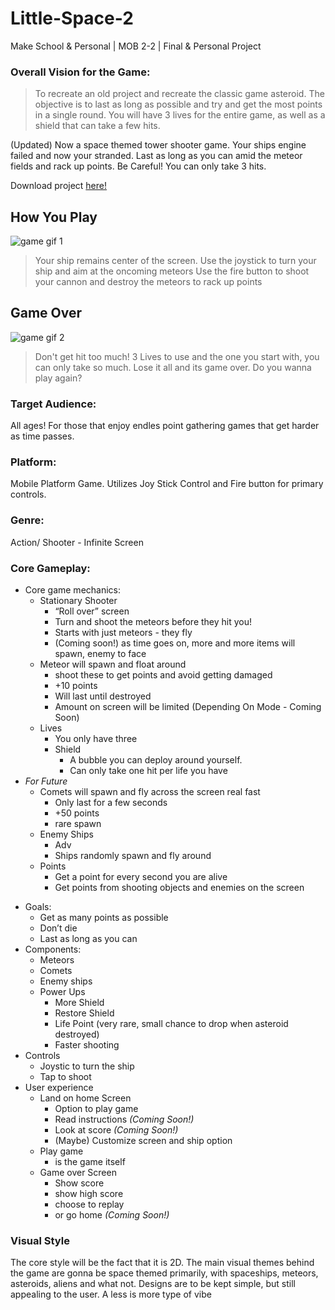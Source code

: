 # Little-Space-2
Make School &amp; Personal | MOB 2-2 | Final &amp; Personal Project

### Overall Vision for the Game:
> To recreate an old project and recreate the classic game asteroid. The objective is to last as long as possible and try and get the most points in a single round. You will have 3 lives for the entire game, as well as a shield that can take a few hits.

(Updated) Now a space themed tower shooter game. Your ships engine failed and now your stranded. Last as long as you can amid the meteor fields and rack up points. Be Careful! You can only take 3 hits.

Download project [here!](https://github.com/KitsuneNoctus/Little-Space-2/archive/master.zip)

## How You Play
![game gif 1](game1.gif)
> Your ship remains center of the screen. Use the joystick to turn your ship and aim at the oncoming meteors
> Use the fire button to shoot your cannon and destroy the meteors to rack up points

## Game Over
![game gif 2](game2.gif)
> Don't get hit too much! 3 Lives to use and the one you start with, you can only take so much. Lose it all and its game over. 
> Do you wanna play again?

### Target Audience:
All ages! For those that enjoy endles point gathering games that get harder as time passes.

### Platform:
Mobile Platform Game. Utilizes Joy Stick Control and Fire button for primary controls.

### Genre:
Action/ Shooter - Infinite Screen

### Core Gameplay:
- Core game mechanics:
  - Stationary Shooter
    - “Roll over” screen
    - Turn and shoot the meteors before they hit you!
    - Starts with just meteors - they fly 
    - (Coming soon!) as time goes on, more and more items will spawn, enemy to face
  - Meteor will spawn and float around 
    - shoot these to get points and avoid getting damaged
    - +10 points
    - Will last until destroyed
    - Amount on screen will be limited (Depending On Mode - Coming Soon)
  - Lives
      - You only have three
    - Shield
      - A bubble you can deploy around yourself.
      - Can only take one hit per life you have
- *For Future*
  - Comets will spawn and fly across the screen real fast
    - Only last for a few seconds
    - +50 points
    - rare spawn
  - Enemy Ships
    - Adv
    - Ships randomly spawn and fly around 
  - Points
    - Get a point for every second you are alive
    - Get points from shooting objects and enemies on the screen
>
- Goals:
  - Get as many points as possible
  - Don’t die
  - Last as long as you can
- Components:
  - Meteors
  - Comets
  - Enemy ships
  - Power Ups
    - More Shield
    - Restore Shield
    - Life Point (very rare, small chance to drop when asteroid destroyed)
    - Faster shooting
- Controls
  - Joystic to turn the ship
  - Tap to shoot
- User experience
  - Land on home Screen
    - Option to play game
    - Read instructions *(Coming Soon!)*
    - Look at score *(Coming Soon!)*
    - (Maybe) Customize screen and ship option
  - Play game
    - is the game itself
  - Game over Screen
    - Show score
    - show high score
    - choose to replay
    - or go home *(Coming Soon!)*
    
### Visual Style
The core style will be the fact that it is 2D. The main visual themes behind the game are gonna be space themed primarily, with spaceships, meteors, asteroids, aliens and what not. Designs are to be kept simple, but still appealing to the user. A less is more type of vibe

